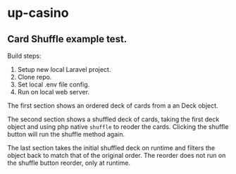 # up-casino

## Card Shuffle example test.

Build steps:

1) Setup new local Laravel project.
2) Clone repo.
3) Set local .env file config.
4) Run on local web server.

The first section shows an ordered deck of cards from a an Deck object.

The second section shows a shuffled deck of cards, taking the first deck object and using php native `shuffle` to reoder the cards. Clicking the shuffle button will run the shuffle method again.

The last section takes the initial shuffled deck on runtime and filters the object back to match that of the original order. The reorder does not run on the shuffle button reorder, only at runtime.


